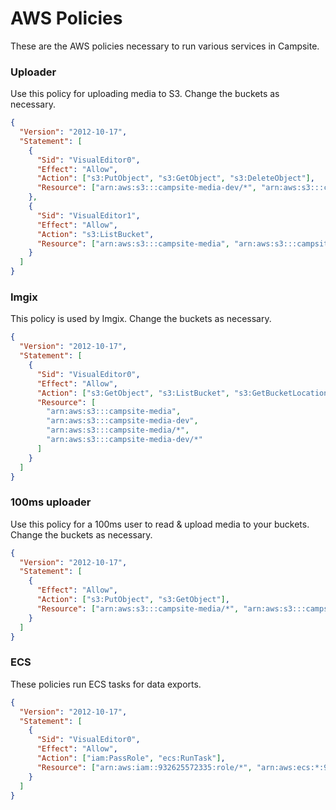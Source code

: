 # AWS Policies

These are the AWS policies necessary to run various services in Campsite.

### Uploader

Use this policy for uploading media to S3. Change the buckets as necessary.

```json
{
  "Version": "2012-10-17",
  "Statement": [
    {
      "Sid": "VisualEditor0",
      "Effect": "Allow",
      "Action": ["s3:PutObject", "s3:GetObject", "s3:DeleteObject"],
      "Resource": ["arn:aws:s3:::campsite-media-dev/*", "arn:aws:s3:::campsite-media/*"]
    },
    {
      "Sid": "VisualEditor1",
      "Effect": "Allow",
      "Action": "s3:ListBucket",
      "Resource": ["arn:aws:s3:::campsite-media", "arn:aws:s3:::campsite-media-dev"]
    }
  ]
}
```

### Imgix

This policy is used by Imgix. Change the buckets as necessary.

```json
{
  "Version": "2012-10-17",
  "Statement": [
    {
      "Sid": "VisualEditor0",
      "Effect": "Allow",
      "Action": ["s3:GetObject", "s3:ListBucket", "s3:GetBucketLocation"],
      "Resource": [
        "arn:aws:s3:::campsite-media",
        "arn:aws:s3:::campsite-media-dev",
        "arn:aws:s3:::campsite-media/*",
        "arn:aws:s3:::campsite-media-dev/*"
      ]
    }
  ]
}
```

### 100ms uploader

Use this policy for a 100ms user to read & upload media to your buckets. Change the buckets as necessary.

```json
{
  "Version": "2012-10-17",
  "Statement": [
    {
      "Effect": "Allow",
      "Action": ["s3:PutObject", "s3:GetObject"],
      "Resource": ["arn:aws:s3:::campsite-media/*", "arn:aws:s3:::campsite-media-dev/*"]
    }
  ]
}
```

### ECS

These policies run ECS tasks for data exports.

```json
{
  "Version": "2012-10-17",
  "Statement": [
    {
      "Sid": "VisualEditor0",
      "Effect": "Allow",
      "Action": ["iam:PassRole", "ecs:RunTask"],
      "Resource": ["arn:aws:iam::932625572335:role/*", "arn:aws:ecs:*:932625572335:task-definition/*:*"]
    }
  ]
}
```
